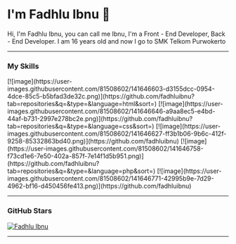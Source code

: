 <h1>I'm Fadhlu Ibnu  👋</h1>
<p>Hi, I'm Fadhlu Ibnu, you can call me Ibnu, I'm a Front - End Developer, Back - End Developer. I am 16 years old and now I go to SMK Telkom Purwokerto</p>
<hr>

<h3>My Skills</h3>
[![image](https://user-images.githubusercontent.com/81508602/141646603-d3155dcc-0954-4dce-85c5-b5bfad3de32c.png)](https://github.com/fadhluibnu?tab=repositories&q=&type=&language=html&sort=)
[![image](https://user-images.githubusercontent.com/81508602/141646646-a9aa8ec5-e4bd-44af-b731-2997e278bc2e.png)](https://github.com/fadhluibnu?tab=repositories&q=&type=&language=css&sort=)
[![image](https://user-images.githubusercontent.com/81508602/141646627-ff3b1b06-9b6c-412f-9258-85332863bd40.png)](https://github.com/fadhluibnu)
[![image](https://user-images.githubusercontent.com/81508602/141646758-f73cd1e6-7e50-402a-857f-7e14f1d5b951.png)](https://github.com/fadhluibnu?tab=repositories&q=&type=&language=php&sort=)
[![image](https://user-images.githubusercontent.com/81508602/141646771-42995b9e-7d29-4962-bf16-d450456fe413.png)](https://github.com/fadhluibnu)
<hr>


<h3>GitHub Stars</h3>

[![Fadhlu Ibnu](https://github-readme-stats.vercel.app/api?username=fadhluibnu&show_icons=true&theme=tokyonight)](https://github.com/fadhluibnu)
<hr>

<!--
**fadhluibnu/fadhluibnu** is a ✨ _special_ ✨ repository because its `README.md` (this file) appears on your GitHub profile.

Here are some ideas to get you started:

- 🔭 I’m currently working on ...
- 🌱 I’m currently learning ...
- 👯 I’m looking to collaborate on ...
- 🤔 I’m looking for help with ...
- 💬 Ask me about ...
- 📫 How to reach me: ...
- 😄 Pronouns: ...
- ⚡ Fun fact: ...
-->
